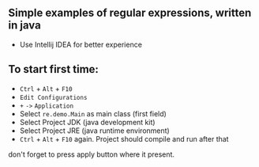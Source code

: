 ## Simple examples of regular expressions, written in java

- Use Intellij IDEA for better experience

## To start first time:
- `Ctrl` + `Alt` + `F10`
- `Edit Configurations`
- `+` `->` `Application`
- Select `re.demo.Main` as main class (first field)
- Select Project JDK (java development kit)
- Select Project JRE (java runtime environment)
- `Ctrl` + `Alt` + `F10` again. Project should compile and run after that

don't forget to press apply button where it present.